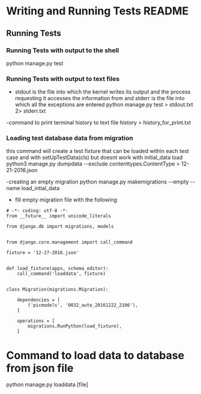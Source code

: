 # Writing and Running Tests README


## Running Tests

### Running Tests with output to the shell
python manage.py test

### Running Tests with output to text files
- stdout is the file into which the kernel writes its output and the process requesting it accesses the information from and stderr is the file into which all the exceptions are entered
python manage.py test > stdout.txt 2> stderr.txt

-command to print terminal history to text file
history > history_for_print.txt


### Loading test database data from migration
this command will create a test fixture that can be loaded within each test case and with setUpTestData(cls) but doesnt work with initial_data load
python3 manage.py dumpdata --exclude contenttypes.ContentType > 12-21-2016.json

-creating an empty migration
python manage.py makemigrations --empty <yourapp> --name load_intial_data

- fill empty migration file with the following
```
# -*- coding: utf-8 -*-
from __future__ import unicode_literals

from django.db import migrations, models


from django.core.management import call_command

fixture = '12-27-2016.json'


def load_fixture(apps, schema_editor):
    call_command('loaddata', fixture)


class Migration(migrations.Migration):

    dependencies = [
        ('picmodels', '0032_auto_20161222_2106'),
    ]

    operations = [
        migrations.RunPython(load_fixture),
    ]
```


# Command to load data to database from json file

python manage.py loaddata [file]